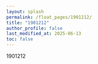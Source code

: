```yaml
---
layout: splash
permalink: /float_pages/1901212/
title: "1901212"
author_profile: false
last_modified_at: 2025-06-13
toc: false
---
```

 
1901212
